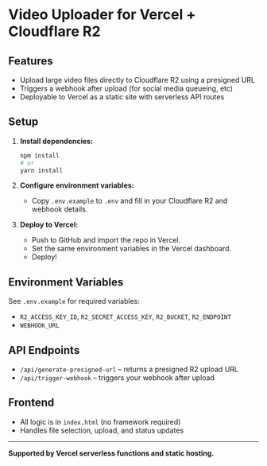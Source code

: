 # Video Uploader for Vercel + Cloudflare R2

## Features
- Upload large video files directly to Cloudflare R2 using a presigned URL
- Triggers a webhook after upload (for social media queueing, etc)
- Deployable to Vercel as a static site with serverless API routes

## Setup

1. **Install dependencies:**
   ```sh
   npm install
   # or
   yarn install
   ```

2. **Configure environment variables:**
   - Copy `.env.example` to `.env` and fill in your Cloudflare R2 and webhook details.

3. **Deploy to Vercel:**
   - Push to GitHub and import the repo in Vercel.
   - Set the same environment variables in the Vercel dashboard.
   - Deploy!

## Environment Variables
See `.env.example` for required variables:
- `R2_ACCESS_KEY_ID`, `R2_SECRET_ACCESS_KEY`, `R2_BUCKET`, `R2_ENDPOINT`
- `WEBHOOK_URL`

## API Endpoints
- `/api/generate-presigned-url` – returns a presigned R2 upload URL
- `/api/trigger-webhook` – triggers your webhook after upload

## Frontend
- All logic is in `index.html` (no framework required)
- Handles file selection, upload, and status updates

---

**Supported by Vercel serverless functions and static hosting.**
